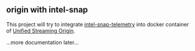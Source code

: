 origin with intel-snap
-----------------------
This project will try to integrate [intel-snap-telemetry](https://github.com/intelsdi-x/snap) into docker container of [Unified Streaming Origin](https://github.com/unifiedstreaming/origin).

...more documentation later...
